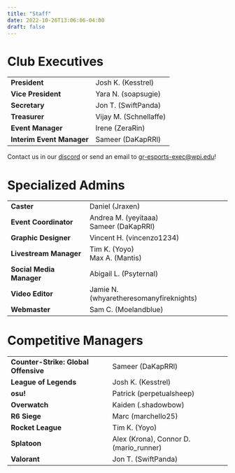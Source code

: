 ```yaml
---
title: "Staff"
date: 2022-10-26T13:06:06-04:00
draft: false
---
```


# Club Executives
|||
| --- | ----------- |
| **President** | Josh K. (Kesstrel) |
| **Vice President** | Yara N. (soapsugie) |
| **Secretary** | Jon T. (SwiftPanda) |
| **Treasurer** | Vijay M. (Schnellaffe) |
| **Event Manager** | Irene (ZeraRin) |
| **Interim Event Manager** | Sameer (DaKapRRl) |

Contact us in our [discord](https://discord.gg/WJ8gEcd) or send an email to [gr-esports-exec@wpi.edu](mailto:gr-esports-exec@wpi.edu)!

# Specialized Admins
|||
| --- | ----------- |
| **Caster** | Daniel (Jraxen) |
| **Event Coordinator** | Andrea M. (yeyitaaa)<br>Sameer (DaKapRRl) |
| **Graphic Designer** | Vincent H. (vincenzo1234) |
| **Livestream Manager** | Tim K. (Yoyo)<br>Max A. (Mantis) |
| **Social Media Manager** | Abigail L. (Psyternal) |
| **Video Editor** | Jamie N. (whyaretheresomanyfireknights) |
| **Webmaster** | Sam C. (Moelandblue) |

# Competitive Managers
|||
| --- | ----------- |
| **Counter-Strike: Global Offensive**| Sameer (DaKapRRl) |
| **League of Legends** | Josh K. (Kesstrel) |
| **osu!** | Patrick (perpetualsheep) |
| **Overwatch** | Kaiden (.shadowbow) |
| **R6 Siege** | Marc (marchello25) |
| **Rocket League** | Tim K. (Yoyo) |
| **Splatoon** | Alex (Krona), Connor D. (mario_runner) |
| **Valorant** | Jon T. (SwiftPanda) |
